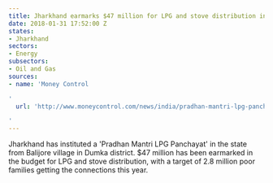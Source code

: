 ```yaml
---
title: Jharkhand earmarks $47 million for LPG and stove distribution in the state
date: 2018-01-31 17:52:00 Z
states:
- Jharkhand
sectors:
- Energy
subsectors:
- Oil and Gas
sources:
- name: 'Money Control

'
  url: 'http://www.moneycontrol.com/news/india/pradhan-mantri-lpg-panchayat-launched-in-jharkhand-2491669.html

'
---
```


Jharkhand has instituted a 'Pradhan Mantri LPG Panchayat' in the state from Balijore village in Dumka district. $47 million has been earmarked in the budget for LPG and stove distribution, with a target of 2.8 million poor families getting the connections this year. 
